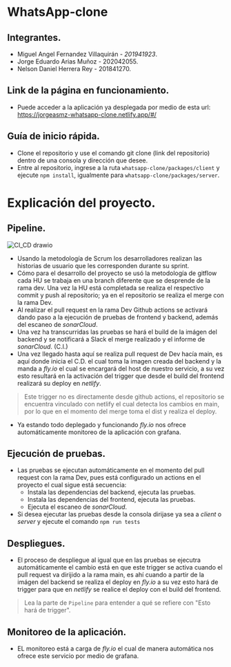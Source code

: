 # WhatsApp-clone

## Integrantes.
- Miguel Angel Fernandez Villaquirán - *201941923*.
- Jorge Eduardo Arias Muñoz          - 202042055.
- Nelson Daniel Herrera Rey          - 201841270.

## Link de la página en funcionamiento.
- Puede acceder a la aplicación ya desplegada por medio de esta url: https://jorgeasmz-whatsapp-clone.netlify.app/#/

## Guía de inicio rápida.
- Clone el repositorio y use el comando git clone (link del repositorio) dentro de una consola y dirección que desee.
- Entre al repositorio, ingrese a la ruta `whatsapp-clone/packages/client` y ejecute `npm install`, igualmente para `whatsapp-clone/packages/server`.

# Explicación del proyecto.
  ## Pipeline.
  ![CI_CD drawio](https://github.com/jorgeasmz/whatsapp-clone/assets/71350118/78497862-0641-4e0f-90c0-82389f5459f6)
  - Usando la metodología de Scrum los desarrolladores realizan las historias de usuario que les corresponden durante su sprint. 
  - Cómo para el desarrollo del proyecto se usó la metodología de gitflow cada HU se trabaja en una branch diferente que se desprende de la rama dev. 
    Una vez la HU está completada se realiza el respectivo commit y push al repositorio; ya en el repositorio se realiza el merge con la rama Dev.
  - Al realizar el pull request en la rama Dev Github actions se activará dando paso a la ejecución de pruebas de frontend y backend, además del escaneo de *sonarCloud*.
  - Una vez ha transcurridas las pruebas se hará el build de la imágen del backend y se notificará a Slack el merge realizado y el informe de *sonarCloud*. (C.I.)
  - Una vez llegado hasta aquí se realiza pull request de Dev hacía main, es aquí donde inicia el C.D. el cual toma la imagen creada del backend y la manda a *fly.io*
    el cual se encargará del host de nuestro servicio, a su vez esto resultará en la activación del trigger que desde el build del frontend realizará su deploy en *netlify*.
  > Este trigger no es directamente desde github actions, el repositorio se encuentra vinculado con netlify el cual detecta los cambios en main, por lo que en el momento del merge toma el dist y realiza el deploy.
  - Ya estando todo deplegado y funcionando *fly.io* nos ofrece automáticamente monitoreo de la aplicación con grafana.     
  ## Ejecución de pruebas.
  - Las pruebas se ejecutan automáticamente en el momento del pull request con la rama Dev, pues está configurado un actions en el proyecto el cual sigue está secuencia:
    - Instala las dependencias del backend, ejecuta las pruebas.
    - Instala las dependencias del frontend, ejecuta las pruebas.
    - Ejecuta el escaneo de *sonarCloud*.
  - Si desea ejecutar las pruebas desde la consola dirijase ya sea a *client* o *server* y ejecute el comando `npm run tests`
  ## Despliegues.
  - El proceso de despliegue al igual que en las pruebas se ejecutra automáticamente el cambio está en que este trigger se activa cuando el pull request va dirijido a la rama main, es ahí cuando a partir de la imágen del backend se realiza el deploy en *fly.io* a su vez esto hará de trigger para que en *netlify* se realice el deploy con el build del frontend.
  > Lea la parte de `Pipeline` para entender a qué se refiere con "Esto hará de trigger".
  ## Monitoreo de la aplicación.
  - EL monitoreo está a carga de *fly.io* el cual de manera automática nos ofrece este servicio por medio de grafana.

